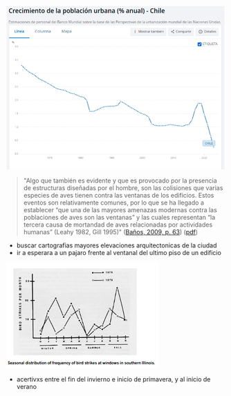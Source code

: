 ![alt text](image.png)

> "Algo que también es evidente y que es provocado por la presencia de estructuras diseñadas por el hombre, son las colisiones que varias especies de aves tienen contra las ventanas de los edificios. Estos eventos son relativamente comunes, por lo que se ha llegado a establecer “que una de las mayores amenazas modernas contra las poblaciones de aves son las ventanas” y las cuales representan “la tercera causa de mortandad de aves relacionadas por actividades humanas” (Leahy 1982, Gill 1995)" ([Baños, 2009, p. 63](zotero://select/library/items/GTW6Z6A5)) ([pdf](zotero://open-pdf/library/items/5UY84NZ3?page=3))
- buscar cartografias mayores elevaciones arquitectonicas de la ciudad
- ir a esperara a un pajaro frente al ventanal del ultimo piso de un edificio

![alt text](image-1.png)
- acertivxs entre el fin del invierno e inicio de primavera, y al inicio de verano